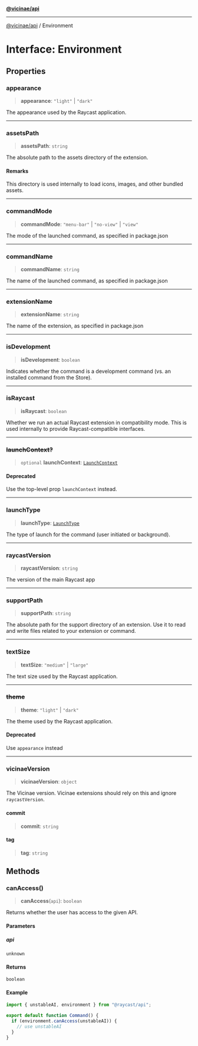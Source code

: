 [**@vicinae/api**](../README.md)

***

[@vicinae/api](../README.md) / Environment

# Interface: Environment

## Properties

### appearance

> **appearance**: `"light"` \| `"dark"`

The appearance used by the Raycast application.

***

### assetsPath

> **assetsPath**: `string`

The absolute path to the assets directory of the extension.

#### Remarks

This directory is used internally to load icons, images, and other bundled assets.

***

### commandMode

> **commandMode**: `"menu-bar"` \| `"no-view"` \| `"view"`

The mode of the launched command, as specified in package.json

***

### commandName

> **commandName**: `string`

The name of the launched command, as specified in package.json

***

### extensionName

> **extensionName**: `string`

The name of the extension, as specified in package.json

***

### isDevelopment

> **isDevelopment**: `boolean`

Indicates whether the command is a development command (vs. an installed command from the Store).

***

### isRaycast

> **isRaycast**: `boolean`

Whether we run an actual Raycast extension in compatibility mode.
This is used internally to provide Raycast-compatible interfaces.

***

### ~~launchContext?~~

> `optional` **launchContext**: [`LaunchContext`](LaunchContext.md)

#### Deprecated

Use the top-level prop `launchContext` instead.

***

### launchType

> **launchType**: [`LaunchType`](../enumerations/LaunchType.md)

The type of launch for the command (user initiated or background).

***

### raycastVersion

> **raycastVersion**: `string`

The version of the main Raycast app

***

### supportPath

> **supportPath**: `string`

The absolute path for the support directory of an extension. Use it to read and write files related to your extension or command.

***

### textSize

> **textSize**: `"medium"` \| `"large"`

The text size used by the Raycast application.

***

### ~~theme~~

> **theme**: `"light"` \| `"dark"`

The theme used by the Raycast application.

#### Deprecated

Use `appearance` instead

***

### vicinaeVersion

> **vicinaeVersion**: `object`

The Vicinae version. Vicinae extensions should rely on this and ignore `raycastVersion`.

#### commit

> **commit**: `string`

#### tag

> **tag**: `string`

## Methods

### canAccess()

> **canAccess**(`api`): `boolean`

Returns whether the user has access to the given API.

#### Parameters

##### api

`unknown`

#### Returns

`boolean`

#### Example

```typescript
import { unstableAI, environment } from "@raycast/api";

export default function Command() {
  if (environment.canAccess(unstableAI)) {
    // use unstableAI
  }
}
```
